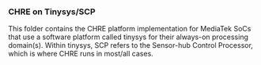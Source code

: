### CHRE on Tinysys/SCP

This folder contains the CHRE platform implementation for MediaTek SoCs that use
a software platform called tinysys for their always-on processing domain(s).
Within tinysys, SCP refers to the Sensor-hub Control Processor, which is where
CHRE runs in most/all cases.
